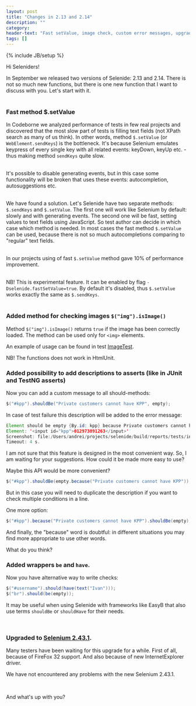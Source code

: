 ```yaml
---
layout: post
title: "Changes in 2.13 and 2.14"
description: ""
category:
header-text: "Fast setValue, image check, custom error messages, upgrade to Selenium 2.43.1"
tags: []
---
```

{% include JB/setup %}

Hi Seleniders!

In September we released two versions of Selenide: 2.13 and 2.14. There is not so much new functions, but there is 
one new function that I want to discuss with you. Let's start with it.<br/> <br/>

### Fast method $.setValue

In Codeborne we analyzed performance of tests in few real projects and discovered that the most slow part of 
tests is filling text fields (not XPath search as many of us think). In other words, method `$.setValue` (or 
`WebElement.sendKeys`) is the bottleneck. It's because Selenium emulates keypress of every single key with all related
events: keyDown, keyUp etc. - thus making method `sendKeys` quite slow. <br/> <br/>
 
It's possible to disable generating events, but in this case some functionality will be broken that uses these events: 
autocompletion, autosuggestions etc. <br/> <br/>

We have found a solution. Let's Selenide have two separate methods: `$.sendKeys` and `$.setValue`.
The first one will work like Selenium by default: slowly and with generating events. The second one will be fast, setting
values to text fields using JavaScript. So test author can decide in which case which method is needed.
In most cases the fast method `$.setValue` can be used, because there is not so much autocompletions comparing to 
"regular" text fields. <br/> <br/>

In our projects using of fast `$.setValue` method gave 10% of performance improvement. <br/> <br/>

NB! This is experimental feature. It can be enabled by flag `-Dselenide.fastSetValue=true`. By default it's disabled, 
thus `$.setValue` works exactly the same as `$.sendKeys`. <br/> <br/>


### Added method for checking images `$("img").isImage()`

Method `$("img").isImage()` returns `true` if the image has been correctly loaded. 
The method can be used only for `<img>` elements.

An example of usage can be found in test [ImageTest](https://github.com/codeborne/selenide/blob/master/src/test/java/integration/ImageTest.java).

NB! The functions does not work in HtmlUnit.

### Added possibility to add descriptions to asserts (like in JUnit and TestNG asserts)

Now you can add a custom message to all should-methods:

```java
$("#kpp").shouldBe("Private customers cannot have KPP", empty);
```

In case of test failure this description will be added to the error message:

```java
Element should be empty {By.id: kpp} because Private customers cannot have KPP
Element: '<input id="kpp">012973891263</input>'
Screenshot: file:/Users/andrei/projects/selenide/build/reports/tests/integration/SelenideMethodsTest/waitUntilMethodMayContainOptionalMessageThatIsPartOfErrorMessage/1411898416054.0.png
Timeout: 4 s.
```

I am not sure that this feature is designed in the most convenient way. So, I am waiting for your suggestions.
How could it be made more easy to use?

Maybe this API would be more convenient?

```java
$("#kpp").shouldBe(empty.because("Private customers cannot have KPP"));
```
But in this case you will need to duplicate the description if you want to check multiple conditions in a line.

One more option:

```java
$("#kpp").because("Private customers cannot have KPP").shouldBe(empty);
```

And finally, the "because" word is doubtful: in different situations you may find more appropriate to use other words.

What do you think?

### Added wrappers `be` and `have`.

Now you have alternative way to write checks:

```java
$("#username").should(have(text("Ivan")));
$("br").should(be(empty));
```

It may be useful when using Selenide with frameworks like EasyB that also use terms `shouldBe` or `shouldHave` for their needs.

<br/>

### Upgraded to [Selenium 2.43.1]({{site.SELENIUM_CHANGELOG}}).

Many testers have been waiting for this upgrade for a while. First of all, because of FireFox 32 support. 
And also because of new InternetExplorer driver. 

We have not encountered any problems with the new Selenium 2.43.1.

<br/>

And what's up with you?

<br/>